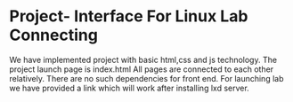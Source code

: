 # Project- Interface For Linux Lab Connecting

We have implemented project with basic html,css and js technology.
The project launch page is index.html
All pages are connected to each other relatively.
There are no such dependencies for front end.
For launching lab we have provided a link which will work after installing lxd server.
